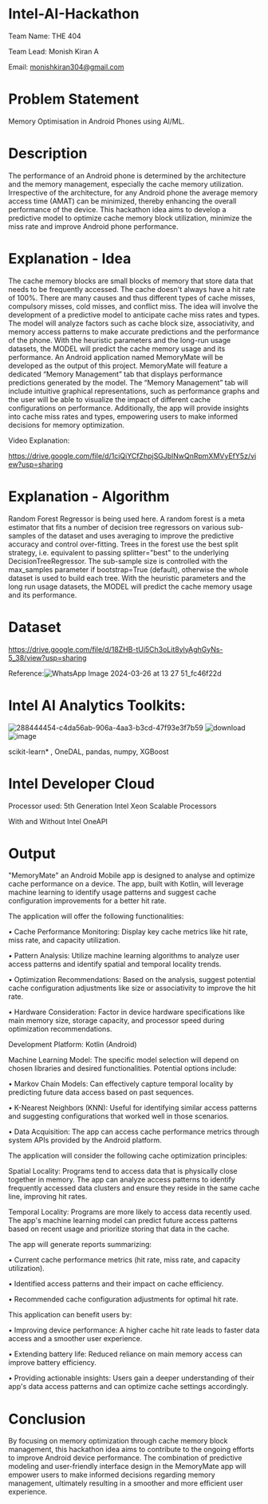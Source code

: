 # Intel-AI-Hackathon
Team Name: THE 404

Team Lead: Monish Kiran A  

Email: monishkiran304@gmail.com

# Problem Statement
Memory Optimisation in Android Phones using AI/ML.

# Description
The performance of an Android phone is determined by the architecture and the memory management, especially the cache memory utilization. Irrespective of the architecture, for any Android phone the average memory access time (AMAT) can be minimized, thereby enhancing the overall performance of the device. This hackathon idea aims to develop a predictive model to optimize cache memory block utilization, minimize the miss rate and improve Android phone performance.

# Explanation - Idea
The cache memory blocks are small blocks of memory that store data that needs to be frequently accessed. The cache doesn't always have a hit rate of 100%. There are many causes and thus different types of cache misses, compulsory misses, cold misses, and conflict miss. The idea will involve the development of a predictive model to anticipate cache miss rates and types. The model will analyze factors such as cache block size, associativity, and memory access patterns to make accurate predictions and the performance of the phone. With the heuristic parameters and the long-run usage datasets, the MODEL will predict the cache memory usage and its performance. An Android application named MemoryMate will be developed as the output of this project. MemoryMate will feature a dedicated “Memory Management” tab that displays performance predictions generated by the model. The “Memory Management” tab will include intuitive graphical representations, such as performance graphs and the user will be able to visualize the impact of different cache configurations on performance. Additionally, the app will provide insights into cache miss rates and types, empowering users to make informed decisions for memory optimization. 

Video Explanation:

https://drive.google.com/file/d/1ciQiYCfZhpjSGJblNwQnRpmXMVyEfY5z/view?usp=sharing


# Explanation - Algorithm
Random Forest Regressor is being used here. A random forest is a meta estimator that fits a number of decision tree regressors on various sub-samples of the dataset and uses averaging to improve the predictive accuracy and control over-fitting. Trees in the forest use the best split strategy, i.e. equivalent to passing splitter="best" to the underlying DecisionTreeRegressor. The sub-sample size is controlled with the max_samples parameter if bootstrap=True (default), otherwise the whole dataset is used to build each tree.
With the heuristic parameters and the long run usage datasets, the MODEL will predict the cache memory usage and its performance.
 

# Dataset
https://drive.google.com/file/d/18ZHB-tUi5Ch3oLit8ylyAghGyNs-5_38/view?usp=sharing

Reference:![WhatsApp Image 2024-03-26 at 13 27 51_fc46f22d](https://github.com/codeshark304/Intel-AI-Hackathon/assets/116503676/02487f06-18bc-499b-8bad-654459020fee)


# Intel AI Analytics Toolkits:
![288444454-c4da56ab-906a-4aa3-b3cd-47f93e3f7b59](https://github.com/codeshark304/Intel-AI-Hackathon/assets/116503676/fa9d030a-6876-4561-ba6b-331b03eea395)
![download](https://github.com/codeshark304/Intel-AI-Hackathon/assets/116503676/24f4e04e-4c06-47af-bab7-379433f579d7)
![image](https://github.com/codeshark304/Intel-AI-Hackathon/assets/116503676/58d818b3-641d-492c-9801-88cfe0062567)

scikit-learn* , OneDAL, pandas, numpy, XGBoost


# Intel Developer Cloud

Processor used: 5th Generation Intel Xeon Scalable Processors

With and Without Intel OneAPI

# Output
"MemoryMate" an Android Mobile app is designed to analyse and optimize cache performance on a device. The app, built with Kotlin, will leverage machine learning to identify usage patterns and suggest cache configuration improvements for a better hit rate.

The application will offer the following functionalities:

•	Cache Performance Monitoring: Display key cache metrics like hit rate, miss rate, and capacity utilization.

•	Pattern Analysis: Utilize machine learning algorithms to analyze user access patterns and identify spatial and temporal locality trends.

•	Optimization Recommendations: Based on the analysis, suggest potential cache configuration adjustments like size or associativity to improve the hit rate.

•	Hardware Consideration: Factor in device hardware specifications like main memory size, storage capacity, and processor speed during optimization recommendations.

Development Platform: Kotlin (Android)

Machine Learning Model: The specific model selection will depend on chosen libraries and desired functionalities. Potential options include:

•	Markov Chain Models: Can effectively capture temporal locality by predicting future data access based on past sequences.

•	K-Nearest Neighbors (KNN): Useful for identifying similar access patterns and suggesting configurations that worked well in those scenarios.

•	Data Acquisition: The app can access cache performance metrics through system APIs provided by the Android platform.

The application will consider the following cache optimization principles:

Spatial Locality: Programs tend to access data that is physically close together in memory. The app can analyze access patterns to identify frequently accessed data clusters and ensure they reside in the same cache line, improving hit rates.

Temporal Locality: Programs are more likely to access data recently used. The app's machine learning model can predict future access patterns based on recent usage and prioritize storing that data in the cache.

The app will generate reports summarizing:

•	Current cache performance metrics (hit rate, miss rate, and capacity utilization).

•	Identified access patterns and their impact on cache efficiency.

•	Recommended cache configuration adjustments for optimal hit rate.

This application can benefit users by:

•	Improving device performance: A higher cache hit rate leads to faster data access and a smoother user experience.

•	Extending battery life: Reduced reliance on main memory access can improve battery efficiency.

•	Providing actionable insights: Users gain a deeper understanding of their app's data access patterns and can optimize cache settings accordingly.

# Conclusion

By focusing on memory optimization through cache memory block management, this hackathon idea aims to contribute to the ongoing efforts to improve Android device performance. The combination of predictive modeling and user-friendly interface design in the MemoryMate app will empower users to make informed decisions regarding memory management, ultimately resulting in a smoother and more efficient user experience.
